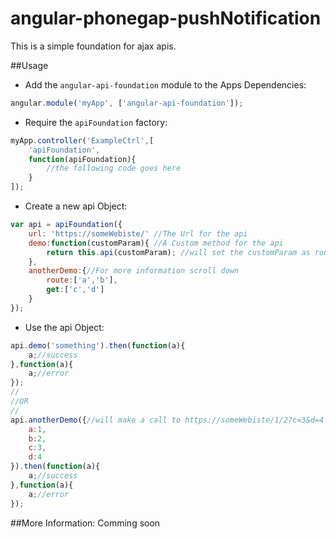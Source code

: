 # angular-phonegap-pushNotification

This is a simple foundation for ajax apis.

##Usage

- Add the `angular-api-foundation` module to the Apps Dependencies:
```javascript
angular.module('myApp', ['angular-api-foundation']);
```
- Require the `apiFoundation` factory:
```javascript
myApp.controller('ExampleCtrl',[
    'apiFoundation',
    function(apiFoundation){
        //the following code goes here
    }
]);
```
- Create a new api Object:
```javascript
var api = apiFoundation({
    url: 'https://someWebiste/' //The Url for the api
    demo:function(customParam){ //A Custom method for the api
        return this.api(customParam); //will set the customParam as route element for the api
    },
    anotherDemo:{//For more information scroll down
        route:['a','b'],
        get:['c','d']
    }
});
```
- Use the api Object:
```javascript
api.demo('something').then(function(a){
    a;//success
},function(a){
    a;//error
});
//
//OR
//
api.anotherDemo({//will make a call to https://someWebiste/1/2?c=3&d=4
    a:1,
    b:2,
    c:3,
    d:4
}).then(function(a){
    a;//success
},function(a){
    a;//error
});
```
##More Information:
Comming soon
